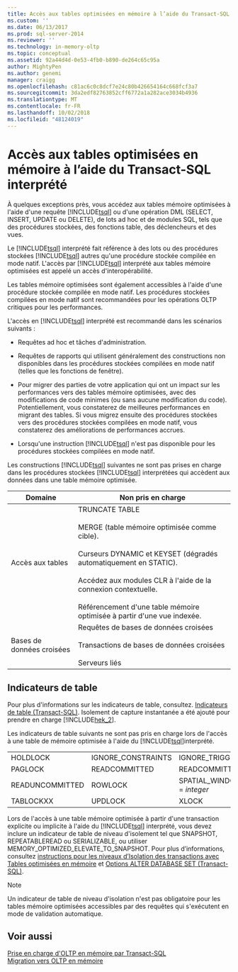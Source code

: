 ```yaml
---
title: Accès aux tables optimisées en mémoire à l’aide du Transact-SQL interprété | Microsoft Docs
ms.custom: ''
ms.date: 06/13/2017
ms.prod: sql-server-2014
ms.reviewer: ''
ms.technology: in-memory-oltp
ms.topic: conceptual
ms.assetid: 92a44d4d-0e53-4fb0-b890-de264c65c95a
author: MightyPen
ms.author: genemi
manager: craigg
ms.openlocfilehash: c81ac6c0c8dcf7e24c80b426654164c668fcf3a7
ms.sourcegitcommit: 3da2edf82763852cff6772a1a282ace3034b4936
ms.translationtype: MT
ms.contentlocale: fr-FR
ms.lasthandoff: 10/02/2018
ms.locfileid: "48124019"
---
```

# <a name="accessing-memory-optimized-tables-using-interpreted-transact-sql"></a>Accès aux tables optimisées en mémoire à l’aide du Transact-SQL interprété
  À quelques exceptions près, vous accédez aux tables mémoire optimisées à l'aide d'une requête [!INCLUDE[tsql](../../includes/tsql-md.md)] ou d'une opération DML (SELECT, INSERT, UPDATE ou DELETE), de lots ad hoc et de modules SQL, tels que des procédures stockées, des fonctions table, des déclencheurs et des vues.  
  
 Le [!INCLUDE[tsql](../../includes/tsql-md.md)] interprété fait référence à des lots ou des procédures stockées [!INCLUDE[tsql](../../includes/tsql-md.md)] autres qu'une procédure stockée compilée en mode natif. L'accès par [!INCLUDE[tsql](../../includes/tsql-md.md)] interprété aux tables mémoire optimisées est appelé un accès d'interopérabilité.  
  
 Les tables mémoire optimisées sont également accessibles à l'aide d'une procédure stockée compilée en mode natif. Les procédures stockées compilées en mode natif sont recommandées pour les opérations OLTP critiques pour les performances.  
  
 L'accès en [!INCLUDE[tsql](../../includes/tsql-md.md)] interprété est recommandé dans les scénarios suivants :  
  
-   Requêtes ad hoc et tâches d'administration.  
  
-   Requêtes de rapports qui utilisent généralement des constructions non disponibles dans les procédures stockées compilées en mode natif (telles que les fonctions de fenêtre).  
  
-   Pour migrer des parties de votre application qui ont un impact sur les performances vers des tables mémoire optimisées, avec des modifications de code minimes (ou sans aucune modification du code). Potentiellement, vous constaterez de meilleures performances en migrant des tables. Si vous migrez ensuite des procédures stockées vers des procédures stockées compilées en mode natif, vous constaterez des améliorations de performances accrues.  
  
-   Lorsqu'une instruction [!INCLUDE[tsql](../../includes/tsql-md.md)] n'est pas disponible pour les procédures stockées compilées en mode natif.  
  
 Les constructions [!INCLUDE[tsql](../../includes/tsql-md.md)] suivantes ne sont pas prises en charge dans les procédures stockées [!INCLUDE[tsql](../../includes/tsql-md.md)] interprétées qui accèdent aux données dans une table mémoire optimisée.  
  
|Domaine|Non pris en charge|  
|----------|-----------------|  
|Accès aux tables|TRUNCATE TABLE<br /><br /> MERGE (table mémoire optimisée comme cible).<br /><br /> Curseurs DYNAMIC et KEYSET (dégradés automatiquement en STATIC).<br /><br /> Accédez aux modules CLR à l'aide de la connexion contextuelle.<br /><br /> Référencement d'une table mémoire optimisée à partir d'une vue indexée.|  
|Bases de données croisées|Requêtes de bases de données croisées<br /><br /> Transactions de bases de données croisées<br /><br /> Serveurs liés|  
  
## <a name="table-hints"></a>Indicateurs de table  
 Pour plus d'informations sur les indicateurs de table, consultez. [Indicateurs de table &#40;Transact-SQL&#41;](/sql/t-sql/queries/hints-transact-sql-table). Isolement de capture instantanée a été ajouté pour prendre en charge [!INCLUDE[hek_2](../../includes/hek-2-md.md)].  
  
 Les indicateurs de table suivants ne sont pas pris en charge lors de l'accès à une table de mémoire optimisée à l'aide du [!INCLUDE[tsql](../../includes/tsql-md.md)]interprété.  
  
|||||  
|-|-|-|-|  
|HOLDLOCK|IGNORE_CONSTRAINTS|IGNORE_TRIGGERS|NOWAIT|  
|PAGLOCK|READCOMMITTED|READCOMMITTEDLOCK|READPAST|  
|READUNCOMMITTED|ROWLOCK|SPATIAL_WINDOW_MAX_CELLS = *integer*|TABLOCK|  
|TABLOCKXX|UPDLOCK|XLOCK||  
  
 Lors de l'accès à une table mémoire optimisée à partir d'une transaction explicite ou implicite à l'aide du [!INCLUDE[tsql](../../includes/tsql-md.md)] interprété, vous devez inclure un indicateur de table de niveau d'isolement tel que SNAPSHOT, REPEATABLEREAD ou SERIALIZABLE, ou utiliser MEMORY_OPTIMIZED_ELEVATE_TO_SNAPSHOT. Pour plus d’informations, consultez [instructions pour les niveaux d’Isolation des transactions avec Tables optimisées en mémoire](memory-optimized-tables.md) et [Options ALTER DATABASE SET &#40;Transact-SQL&#41;](/sql/t-sql/statements/alter-database-transact-sql-set-options).  
  
> [!NOTE]  
>  Un indicateur de table de niveau d'isolation n'est pas obligatoire pour les tables mémoire optimisées accessibles par des requêtes qui s'exécutent en mode de validation automatique.  
  
## <a name="see-also"></a>Voir aussi  
 [Prise en charge d'OLTP en mémoire par Transact-SQL](transact-sql-support-for-in-memory-oltp.md)   
 [Migration vers OLTP en mémoire](migrating-to-in-memory-oltp.md)  
  
  
